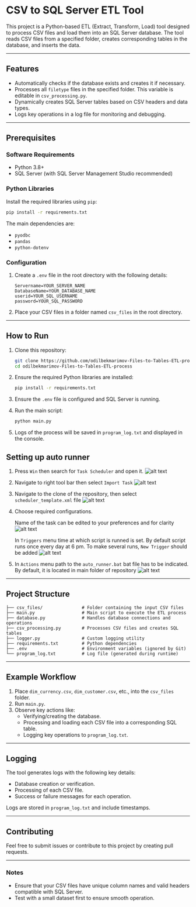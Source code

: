 
# CSV to SQL Server ETL Tool

This project is a Python-based ETL (Extract, Transform, Load) tool designed to process CSV files and load them into an SQL Server database. The tool reads CSV files from a specified folder, creates corresponding tables in the database, and inserts the data.

---

## Features
- Automatically checks if the database exists and creates it if necessary.
- Processes all `filetype` files in the specified folder. This variable is editable in `csv_processing.py`.
- Dynamically creates SQL Server tables based on CSV headers and data types.
- Logs key operations in a log file for monitoring and debugging.

---

## Prerequisites
### Software Requirements
- Python 3.8+
- SQL Server (with SQL Server Management Studio recommended)

### Python Libraries
Install the required libraries using `pip`:
```bash
pip install -r requirements.txt
```
The main dependencies are:
- `pyodbc`
- `pandas`
- `python-dotenv`

### Configuration
1. Create a `.env` file in the root directory with the following details:
   ```env
   Servername=YOUR_SERVER_NAME
   DatabaseName=YOUR_DATABASE_NAME
   userid=YOUR_SQL_USERNAME
   password=YOUR_SQL_PASSWORD
   ```
2. Place your CSV files in a folder named `csv_files` in the root directory.

---

## How to Run
1. Clone this repository:
   ```bash
   git clone https://github.com/odilbekmarimov-Files-to-Tables-ETL-process.git
   cd odilbekmarimov-Files-to-Tables-ETL-process
   ```

2. Ensure the required Python libraries are installed:
   ```bash
   pip install -r requirements.txt
   ```

3. Ensure the `.env` file is configured and SQL Server is running.

4. Run the main script:
   ```bash
   python main.py
   ```

5. Logs of the process will be saved in `program_log.txt` and displayed in the console.
## Setting up auto runner

1. Press `Win` then search for `Task Scheduler` and open it.
![alt text](screenshots/screen.png)

2. Navigate to right tool bar then select `Import Task`
 ![alt text](screenshots/import.png)

3. Navigate to the clone of the repository, then select `scheduler_template.xml` file
![alt text](screenshots/fileloc.png)

4. Choose required configurations. 
   
   Name of the task can be edited to your preferences and for clarity
![alt text](screenshots/schedulername.png)

   In `Triggers` menu time at which script is runned is set. By default script runs once every day at 6 pm. To make several runs, `New Trigger` should be added
![alt text](screenshots/time.png)

6. In `Actions` menu path to the `auto_runner.bat` bat file has to be indicated. By default, it is located in main folder of repository
![alt text](screenshots/actions.png)
---

## Project Structure
```
├── csv_files/               # Folder containing the input CSV files
├── main.py                  # Main script to execute the ETL process
├── database.py              # Handles database connections and operations
├── csv_processing.py        # Processes CSV files and creates SQL tables
├── logger.py                # Custom logging utility
├── requirements.txt         # Python dependencies
├── .env                     # Environment variables (ignored by Git)
└── program_log.txt          # Log file (generated during runtime)
```

---

## Example Workflow
1. Place `dim_currency.csv`, `dim_customer.csv`, etc., into the `csv_files` folder.
2. Run `main.py`.
3. Observe key actions like:
   - Verifying/creating the database.
   - Processing and loading each CSV file into a corresponding SQL table.
   - Logging key operations to `program_log.txt`.

---

## Logging
The tool generates logs with the following key details:
- Database creation or verification.
- Processing of each CSV file.
- Success or failure messages for each operation.

Logs are stored in `program_log.txt` and include timestamps.

---

## Contributing
Feel free to submit issues or contribute to this project by creating pull requests.

---

### Notes
- Ensure that your CSV files have unique column names and valid headers compatible with SQL Server.
- Test with a small dataset first to ensure smooth operation.
